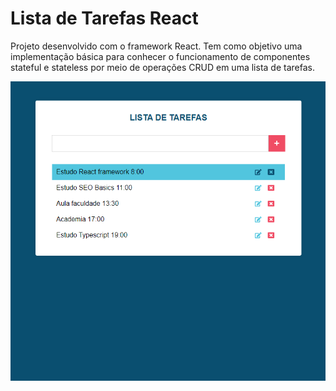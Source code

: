 # Lista de Tarefas React

Projeto desenvolvido com o framework React. Tem como objetivo uma implementação básica para conhecer o funcionamento de componentes stateful e stateless por meio de operações CRUD em uma lista de tarefas.

![Tela principal](./tela.png)
